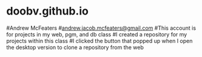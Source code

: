 # doobv.github.io
#Andrew McFeaters
#andrew.jacob.mcfeaters@gmail.com
#This account is for projects in my web, pgm, and db class
#I created a repository for my projects within this class
#I clicked the button that popped up when I open the desktop version to clone a repository from the web
